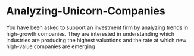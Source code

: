 # Analyzing-Unicorn-Companies
You have been asked to support an investment firm by analyzing trends in high-growth companies. They are interested in understanding which industries are producing the highest valuations and the rate at which new high-value companies are emerging
